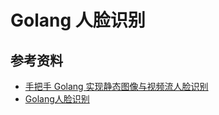 # Golang 人脸识别


## 参考资料

* [手把手 Golang 实现静态图像与视频流人脸识别](https://www.agora.io/cn/community/blog-120-category-21736)
* [Golang人脸识别](https://golangexample.com/golangren-lian-shi-bie/)
